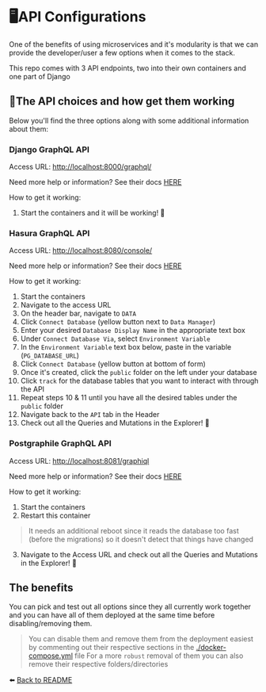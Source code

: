 # 🖥️API Configurations

One of the benefits of using microservices and it's modularity is that we can provide the developer/user a few options when it comes to the stack.

This repo comes with 3 API endpoints, two into their own containers and one part of Django

## 🔎The API choices and how get them working

Below you'll find the three options along with some additional information about them:

### Django GraphQL API

Access URL: [http://localhost:8000/graphql/](http://localhost:8000/graphql/)

Need more help or information? See their docs [HERE](https://docs.graphene-python.org/projects/django/en/latest/)

How to get it working:
1. Start the containers and it will be working! 🚀

### Hasura GraphQL API

Access URL: [http://localhost:8080/console/](http://localhost:8080/console/)

Need more help or information? See their docs [HERE](https://hasura.io/docs/latest/index/)

How to get it working:
1. Start the containers
2. Navigate to the access URL
3. On the header bar, navigate to `DATA`
4. Click `Connect Database` (yellow button next to `Data Manager`)
6. Enter your desired `Database Display Name` in the appropriate text box
7. Under `Connect Database Via`, select `Environment Variable`
8. In the `Environment Variable` text box below, paste in the variable (`PG_DATABASE_URL`)
9. Click `Connect Database` (yellow button at bottom of form)
10. Once it's created, click the `public` folder on the left under your database
11. Click `track` for the database tables that you want to interact with through the API
12. Repeat steps 10 & 11 until you have all the desired tables under the `public` folder
13. Navigate back to the `API` tab in the Header
14. Check out all the Queries and Mutations in the Explorer! 🚀


### Postgraphile GraphQL API

Access URL: [http://localhost:8081/graphiql](http://localhost:8081/graphiql)

Need more help or information? See their docs [HERE](https://www.graphile.org/postgraphile/introduction/)

How to get it working:
1. Start the containers
2. Restart this container
> It needs an additional reboot since it reads the database too fast (before the migrations) so it doesn't detect that things have changed
3. Navigate to the Access URL and check out all the Queries and Mutations in the Explorer! 🚀

## The benefits

You can pick and test out all options since they all currently work together and you can have all of them deployed at the same time before disabling/removing them.
> You can disable them and remove them from the deployment easiest by commenting out their respective sections in the [./docker-compose.yml](../../docker-compose.yml) file
> For a more `robust` removal of them you can also remove their respective folders/directories

⬅️ [Back to README](../../README.md)
